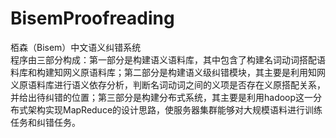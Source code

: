 # BisemProofreading
栢森（Bisem）中文语义纠错系统<br>
程序由三部分构成：第一部分是构建语义语料库，其中包含了构建名词动词搭配语料库和构建知网义原语料库；第二部分是构建语义级纠错模块，其主要是利用知网义原语料库进行语义依存分析，判断名词动词之间的义项是否存在义原搭配关系，并给出待纠错的位置；第三部分是构建分布式系统，其主要是利用hadoop这一分布式架构实现MapReduce的设计思路，使服务器集群能够对大规模语料进行训练任务和纠错任务。
